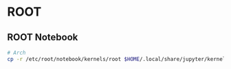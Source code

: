 # ROOT

## ROOT Notebook

```sh
# Arch
cp -r /etc/root/notebook/kernels/root $HOME/.local/share/jupyter/kernels/./
```
